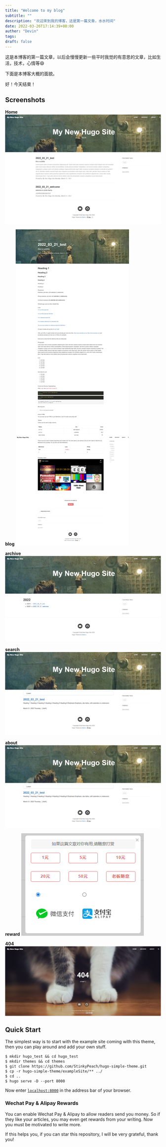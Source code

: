 ```yaml
---
title: "Welcome to my blog"
subtitle: ""
description: "欢迎来到我的博客，这是第一篇文章，水水时间"
date: 2022-03-26T17:14:39+08:00
auther: "Devin"
tags: 
draft: false
---
```


这是本博客的第一篇文章，以后会慢慢更新一些平时我觉的有意思的文章，比如生活，技术，心情等:smile:

下面是本博客大概的面貌。

好！今天结束！

## Screenshots

**Home**
![screenshot](https://raw.githubusercontent.com/StinkyPeach/hugo-simple-theme/main/images/home.png)

**blog**
![screentshot](https://raw.githubusercontent.com/StinkyPeach/hugo-simple-theme/main/images/blog.png)

**archive**
![screenshot](https://raw.githubusercontent.com/StinkyPeach/hugo-simple-theme/main/images/archive.png)

**search**
![screentshot](https://raw.githubusercontent.com/StinkyPeach/hugo-simple-theme/main/images/search.png)

**about**
![screenshot](https://raw.githubusercontent.com/StinkyPeach/hugo-simple-theme/main/images/search.png)

**reward**
![screenshot](https://raw.githubusercontent.com/StinkyPeach/hugo-simple-theme/main/images/reward.png)

**404**
![screenshot](https://raw.githubusercontent.com/StinkyPeach/hugo-simple-theme/main/images/404.png)


## Quick Start

The simplest way is to start with the example site coming with this theme, then you can play around and add your own stuff.

```shell
$ mkdir hugo_test && cd hugo_test
$ mkdir themes && cd themes
$ git clone https://github.com/StinkyPeach/hugo-simple-theme.git
$ cp -r hugo-simple-theme/exampleSite/** ../
$ cd ..
$ hugo serve -D --port 8000
```

Now enter [`localhost:8000`](http://localhost:8000) in the address bar of your browser.

### Wechat Pay & Alipay Rewards

You can enable Wechat Pay & Alipay to allow readers send you money. So if they like your articles, you may even get rewards from your writing. Now you must be motivated to write more.

If this helps you, if you can  star  this repository, I will be very grateful, thank you!